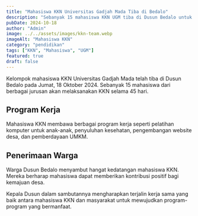 ```yaml
---
title: "Mahasiswa KKN Universitas Gadjah Mada Tiba di Bedalo"
description: "Sebanyak 15 mahasiswa KKN UGM tiba di Dusun Bedalo untuk melaksanakan program pengabdian masyarakat selama 45 hari."
pubDate: 2024-10-18
author: "Admin"
image: ../../assets/images/kkn-team.webp
imageAlt: "Mahasiswa KKN"
category: "pendidikan"
tags: ["KKN", "Mahasiswa", "UGM"]
featured: true
draft: false
---
```


Kelompok mahasiswa KKN Universitas Gadjah Mada telah tiba di Dusun Bedalo pada Jumat, 18 Oktober 2024. Sebanyak 15 mahasiswa dari berbagai jurusan akan melaksanakan KKN selama 45 hari.

## Program Kerja

Mahasiswa KKN membawa berbagai program kerja seperti pelatihan komputer untuk anak-anak, penyuluhan kesehatan, pengembangan website desa, dan pemberdayaan UMKM.

## Penerimaan Warga

Warga Dusun Bedalo menyambut hangat kedatangan mahasiswa KKN. Mereka berharap mahasiswa dapat memberikan kontribusi positif bagi kemajuan desa.

Kepala Dusun dalam sambutannya mengharapkan terjalin kerja sama yang baik antara mahasiswa KKN dan masyarakat untuk mewujudkan program-program yang bermanfaat.
